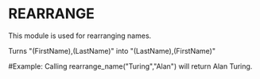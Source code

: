REARRANGE
============
This module is used for rearranging names.

Turns "(FirstName),(LastName)" into "(LastName),(FirstName)"

#Example: Calling rearrange_name("Turing","Alan") will return Alan Turing.
